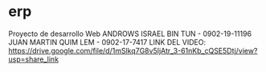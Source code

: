# erp
Proyecto de desarrollo Web
ANDROWS ISRAEL BIN TUN   - 0902-19-11196
JUAN MARTIN QUIM LEM     - 0902-17-7417
LINK DEL VIDEO: https://drive.google.com/file/d/1mSlkq7G8v5IjAtr_3-61nKb_cQSE5Dtj/view?usp=share_link
